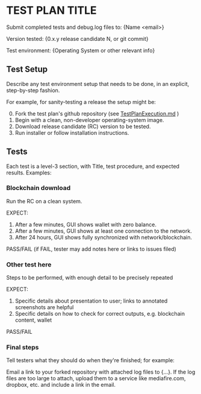 # TEST PLAN TITLE

Submit completed tests and debug.log files to:  {Name &lt;email&gt;}

Version tested:
{0.x.y release candidate N, or git commit}

Test environment:
{Operating System or other relevant info}

## Test Setup

Describe any test environment setup that needs to be done, in an explicit, step-by-step fashion.

For example, for sanity-testing a release the setup might be:

0. Fork the test plan's github repository (see [TestPlanExecution.md](TestPlanExecution.md) )
1. Begin with a clean, non-developer operating-system image.
2. Download release candidate (RC) version to be tested.
3. Run installer or follow installation instructions.

## Tests

Each test is a level-3 section, with Title, test procedure, and expected results.  Examples:

### Blockchain download

Run the RC on a clean system.

EXPECT:

1. After a few minutes, GUI shows wallet with zero balance.
2. After a few minutes, GUI shows at least one connection to the network.
3. After 24 hours, GUI shows fully synchronized with network/blockchain.

PASS/FAIL  (if FAIL, tester may add notes here or links to issues filed)

### Other test here

Steps to be performed, with enough detail to be precisely repeated

EXPECT:

1. Specific details about presentation to user; links to annotated screenshots are helpful
2. Specific details on how to check for correct outputs, e.g. blockchain content, wallet

PASS/FAIL

### Final steps

Tell testers what they should do when they're finished; for example:

Email a link to your forked repository with attached log files to {...}. If the log files are
too large to attach, upload them to a service like mediafire.com, dropbox, etc. and include a link in the email.
